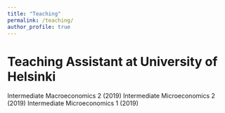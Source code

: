 ```yaml
---
title: "Teaching"
permalink: /teaching/
author_profile: true
---
```


# Teaching Assistant at University of Helsinki

Intermediate Macroeconomics 2 (2019)
Intermediate Microeconomics 2 (2019)
Intermediate Microeconomics 1 (2019)
